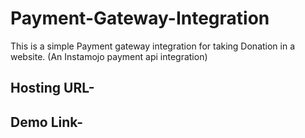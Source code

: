 # Payment-Gateway-Integration
This is a simple Payment gateway integration for taking Donation in a website.
(An Instamojo payment api integration)

## Hosting URL-

## Demo Link-
